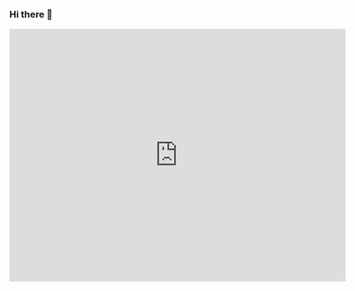 ### Hi there 👋

<!--
**rjrockzz/rjrockzz** is a ✨ _special_ ✨ repository because its `README.md` (this file) appears on your GitHub profile.

Here are some ideas to get you started:

- 🔭 I’m currently working on ...
- 🌱 I’m currently learning ...
- 👯 I’m looking to collaborate on ...
- 🤔 I’m looking for help with ...
- 💬 Ask me about ...
- 📫 How to reach me: ...
- 😄 Pronouns: ...
- ⚡ Fun fact: ...
-->
<iframe width="600" height="450" src="https://datastudio.google.com/embed/reporting/ad8cff05-4048-4157-985f-f9de032d15c3/page/5Y9bB" frameborder="0" style="border:0" allowfullscreen></iframe>
